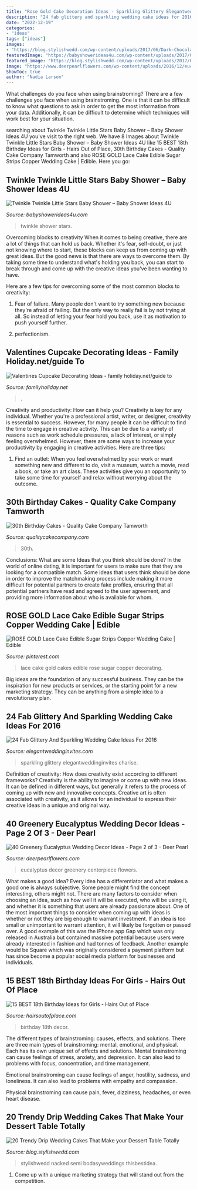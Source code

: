 ```yaml
---
title: "Rose Gold Cake Decoration Ideas - Sparkling Glittery Elegantweddinginvites Charise"
description: "24 fab glittery and sparkling wedding cake ideas for 2016"
date: "2022-12-19"
categories:
- "ideas"
tags: ["ideas"]
images:
- "https://blog.stylishwedd.com/wp-content/uploads/2017/06/Dark-Chocolate-Brownie-Salted-Caramel-Floral-Drip-Cake-with-Coconut-and-Pistachio.jpg"
featuredImage: "https://babyshowerideas4u.com/wp-content/uploads/2017/06/Twinkle-Twinkle-Little-Stars-Shower-Flowers-600x800.jpg"
featured_image: "https://blog.stylishwedd.com/wp-content/uploads/2017/06/Dark-Chocolate-Brownie-Salted-Caramel-Floral-Drip-Cake-with-Coconut-and-Pistachio.jpg"
image: "https://www.deerpearlflowers.com/wp-content/uploads/2016/12/eucalyptus-green-wedding-centerpiece.jpg"
ShowToc: true
author: "Nadia Larson"
---
```



What challenges do you face when using brainstroming?
There are a few challenges you face when using brainstroming. One is that it can be difficult to know what questions to ask in order to get the most information from your data. Additionally, it can be difficult to determine which techniques will work best for your situation.

	

		
searching about Twinkle Twinkle Little Stars Baby Shower – Baby Shower Ideas 4U you've visit to the right web. We have 8 Images about Twinkle Twinkle Little Stars Baby Shower – Baby Shower Ideas 4U like 15 BEST 18th Birthday Ideas for Girls - Hairs Out of Place, 30th Birthday Cakes - Quality Cake Company Tamworth and also ROSE GOLD Lace Cake Edible Sugar Strips Copper Wedding Cake | Edible. Here you go:
		
    
## Twinkle Twinkle Little Stars Baby Shower – Baby Shower Ideas 4U

<img loading=lazy src="https://babyshowerideas4u.com/wp-content/uploads/2017/06/Twinkle-Twinkle-Little-Stars-Shower-Flowers-600x800.jpg" onerror="this.onerror=null;this.src='https://tse1.mm.bing.net/th?id=OIP._VUxXMMtH0iQ0dyJvH48vAHaJ4&amp;pid=15.1';" alt="Twinkle Twinkle Little Stars Baby Shower – Baby Shower Ideas 4U">

_Source: babyshowerideas4u.com_

>twinkle shower stars. 

	

Overcoming blocks to creativity
When it comes to being creative, there are a lot of things that can hold us back. Whether it's fear, self-doubt, or just not knowing where to start, these blocks can keep us from coming up with great ideas.
But the good news is that there are ways to overcome them. By taking some time to understand what's holding you back, you can start to break through and come up with the creative ideas you've been wanting to have.

Here are a few tips for overcoming some of the most common blocks to creativity:

1. Fear of failure. Many people don't want to try something new because they're afraid of failing. But the only way to really fail is by not trying at all. So instead of letting your fear hold you back, use it as motivation to push yourself further.

2. perfectionism.

    
## Valentines Cupcake Decorating Ideas - Family Holiday.net/guide To

<img loading=lazy src="https://www.familyholiday.net/wp-content/uploads/2012/02/Valentines-Cupcake-Ideas-__241.jpg" onerror="this.onerror=null;this.src='https://tse2.mm.bing.net/th?id=OIP.c-HBuzRRAx00CARoYrWCDAHaLH&amp;pid=15.1';" alt="Valentines Cupcake Decorating Ideas - family holiday.net/guide to">

_Source: familyholiday.net_

>. 

	

Creativity and productivity: How can it help you?
Creativity is key for any individual. Whether you're a professional artist, writer, or designer, creativity is essential to success. However, for many people it can be difficult to find the time to engage in creative activity. This can be due to a variety of reasons such as work schedule pressures, a lack of interest, or simply feeling overwhelmed. However, there are some ways to increase your productivity by engaging in creative activities. Here are three tips: 
1. Find an outlet: When you feel overwhelmed by your work or want something new and different to do, visit a museum, watch a movie, read a book, or take an art class. These activities give you an opportunity to take some time for yourself and relax without worrying about the outcome.


    
## 30th Birthday Cakes - Quality Cake Company Tamworth

<img loading=lazy src="https://w2d8a5y9.stackpathcdn.com/wp-content/uploads/2019/02/silver-white-drip-custom-topper-760x1030.jpg" onerror="this.onerror=null;this.src='https://tse4.mm.bing.net/th?id=OIP.2-8u7bEt8-14bSurNUdA6wHaKC&amp;pid=15.1';" alt="30th Birthday Cakes - Quality Cake Company Tamworth">

_Source: qualitycakecompany.com_

>30th. 

	

Conclusions: What are some Ideas that you think should be done?
In the world of online dating, it is important for users to make sure that they are looking for a compatible match. Some ideas that users think should be done in order to improve the matchmaking process include making it more difficult for potential partners to create fake profiles, ensuring that all potential partners have read and agreed to the user agreement, and providing more information about who is available for whom.

    
## ROSE GOLD Lace Cake Edible Sugar Strips Copper Wedding Cake | Edible

<img loading=lazy src="https://i.pinimg.com/736x/a5/4f/9b/a54f9b9c2287587e4917708986d7cf14--gold-lace-rose-gold.jpg" onerror="this.onerror=null;this.src='https://tse4.mm.bing.net/th?id=OIP.ApSXytyzrsiXT6si3j_1hAHaJ4&amp;pid=15.1';" alt="ROSE GOLD Lace Cake Edible Sugar Strips Copper Wedding Cake | Edible">

_Source: pinterest.com_

>lace cake gold cakes edible rose sugar copper decorating. 

	

Big ideas are the foundation of any successful business. They can be the inspiration for new products or services, or the starting point for a new marketing strategy. They can be anything from a simple idea to a revolutionary plan.

    
## 24 Fab Glittery And Sparkling Wedding Cake Ideas For 2016

<img loading=lazy src="https://www.elegantweddinginvites.com/wedding-blog/wp-content/uploads/2015/12/one-tiered-gold-sparkle-wedding-cake.jpg" onerror="this.onerror=null;this.src='https://tse4.mm.bing.net/th?id=OIP.J6DHcruSW35w9oK3OopXnAHaLH&amp;pid=15.1';" alt="24 Fab Glittery And Sparkling Wedding Cake Ideas For 2016">

_Source: elegantweddinginvites.com_

>sparkling glittery elegantweddinginvites charise. 

	

Definition of creativity: How does creativity exist according to different frameworks?
Creativity is the ability to imagine or come up with new ideas. It can be defined in different ways, but generally it refers to the process of coming up with new and innovative concepts. Creative art is often associated with creativity, as it allows for an individual to express their creative ideas in a unique and original way.

    
## 40 Greenery Eucalyptus Wedding Decor Ideas - Page 2 Of 3 - Deer Pearl

<img loading=lazy src="https://www.deerpearlflowers.com/wp-content/uploads/2016/12/eucalyptus-green-wedding-centerpiece.jpg" onerror="this.onerror=null;this.src='https://tse4.mm.bing.net/th?id=OIP.on1tFLx9G8Mtmsv-zO61qwHaLH&amp;pid=15.1';" alt="40 Greenery Eucalyptus Wedding Decor Ideas - Page 2 of 3 - Deer Pearl">

_Source: deerpearlflowers.com_

>eucalyptus decor greenery centerpiece flowers. 

	

What makes a good idea?
Every idea has a differentiator and what makes a good one is always subjective. Some people might find the concept interesting, others might not. There are many factors to consider when choosing an idea, such as how well it will be executed, who will be using it, and whether it is something that users are already passionate about. 
One of the most important things to consider when coming up with ideas is whether or not they are big enough to warrant investment. If an idea is too small or unimportant to warrant attention, it will likely be forgotten or passed over. A good example of this was the iPhone app Gap which was only released in Australia but contained massive potential because users were already interested in fashion and had tonnes of feedback. Another example would be Square which was originally considered a payment platform but has since become a popular social media platform for businesses and individuals.

    
## 15 BEST 18th Birthday Ideas For Girls - Hairs Out Of Place

<img loading=lazy src="https://hairsoutofplace.com/wp-content/uploads/2020/11/18th-birthday-ideas.jpg" onerror="this.onerror=null;this.src='https://tse4.mm.bing.net/th?id=OIP.a31Oqr96ZO_IGfIoc9zfmwHaLG&amp;pid=15.1';" alt="15 BEST 18th Birthday Ideas for Girls - Hairs Out of Place">

_Source: hairsoutofplace.com_

>birthday 18th decor. 

	

The different types of brainstroming: causes, effects, and solutions.
There are three main types of brainstroming: mental, emotional, and physical. Each has its own unique set of effects and solutions.
Mental brainstroming can cause feelings of stress, anxiety, and depression. It can also lead to problems with focus, concentration, and time management.

Emotional brainstroming can cause feelings of anger, hostility, sadness, and loneliness. It can also lead to problems with empathy and compassion.

Physical brainstroming can cause pain, fever, dizziness, headaches, or even heart disease.

    
## 20 Trendy Drip Wedding Cakes That Make Your Dessert Table Totally

<img loading=lazy src="https://blog.stylishwedd.com/wp-content/uploads/2017/06/Dark-Chocolate-Brownie-Salted-Caramel-Floral-Drip-Cake-with-Coconut-and-Pistachio.jpg" onerror="this.onerror=null;this.src='https://tse2.mm.bing.net/th?id=OIP.u2stHsAvqt5t-pS9DrzuJwHaK5&amp;pid=15.1';" alt="20 Trendy Drip Wedding Cakes That Make your Dessert Table Totally">

_Source: blog.stylishwedd.com_

>stylishwedd nacked semi bodasyweddings thisbestidea. 

	

1. Come up with a unique marketing strategy that will stand out from the competition.

